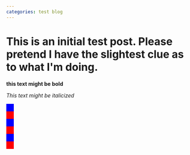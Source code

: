 ```yaml
---
categories: test blog
---
```


# This is an initial test post. Please pretend I have the slightest clue as to what I'm doing.

<b>this text might be bold</b>

<i>This text might be italicized</i>

<div style="background-color: blue; height: 20px; width: 20px;"></div>
<div style="background-color: red; height: 20px; width: 20px;"></div>
<div style="background-color: blue; height: 20px; width: 20px;"></div>
<div style="background-color: red; height: 20px; width: 20px;"></div>
<div style="background-color: blue; height: 20px; width: 20px;"></div>
<div style="background-color: red; height: 20px; width: 20px;"></div>

<script type='javascript/text'>
	Document.Write("<p>");
	for (var i=0; i<100; i++;){
		Document.write("A");
	}
	Document.Write("</p>");
</script>
